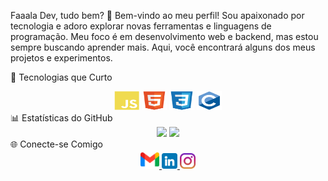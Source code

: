 Faaala Dev, tudo bem? 👋
Bem-vindo ao meu perfil! Sou apaixonado por tecnologia e adoro explorar novas ferramentas e linguagens de programação. Meu foco é em desenvolvimento web e backend, mas estou sempre buscando aprender mais. Aqui, você encontrará alguns dos meus projetos e experimentos.

🚀 Tecnologias que Curto
<div align="center"> <img src="https://raw.githubusercontent.com/devicons/devicon/master/icons/javascript/javascript-plain.svg" height="30" width="40" alt="JavaScript"> <img src="https://raw.githubusercontent.com/devicons/devicon/master/icons/html5/html5-original.svg" height="30" width="40" alt="HTML"> <img src="https://raw.githubusercontent.com/devicons/devicon/master/icons/css3/css3-original.svg" height="30" width="40" alt="CSS"> <img src="https://raw.githubusercontent.com/devicons/devicon/master/icons/c/c-original.svg" height="30" width="40" alt="C"> </div>
📊 Estatísticas do GitHub
<div align="center"> <img height="150em" src="https://github-readme-stats.vercel.app/api?username=Lucas-Dias-Soares&count_private=true&show_icons=true&theme=dracula"/> <img height="150em" src="https://github-readme-stats.vercel.app/api/top-langs/?username=Lucas-Dias-Soares&count_private=true&layout=compact&langs_count=8&theme=dracula"/> </div>
🌐 Conecte-se Comigo
<div align="center"> <a href="mailto:dias8489@gmail.com"> <img width="30" src="gmail.png" alt="Gmail"> </a> <a href="https://www.linkedin.com/in/lucas-dias-soares-8b44a0228/"> <img width="25" src="linkedin.png" alt="LinkedIn"> </a> <a href="https://www.instagram.com/lucas_dias8489/"> <img width="25" src="instagram.png" alt="Instagram"> </a> </div>
